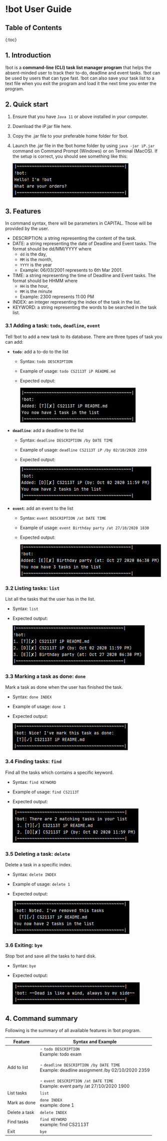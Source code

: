 # !bot User Guide

## Table of Contents
{:toc}

## 1. Introduction
!bot is a **command-line (CLI) task list manager program** that helps the absent-minded 
user to track their to-do, deadline and event tasks. !bot can be used by users that can
type fast. !bot can also save your task list to a text file when you exit the program
and load it the next time you enter the program.

## 2. Quick start
1. Ensure that you have `Java 11` or above installed in your computer.
2. Download the iP.jar file here.
3. Copy the .jar file to your preferable home folder for !bot.
4. Launch the .jar file in the !bot home folder by using `java -jar iP.jar` command on 
Command Prompt (Windows) or on Terminal (MacOS). If the setup is correct, you should see
something like this:

    ![Greetings](https://github.com/hungvo0603/ip/blob/master/docs/greetings.PNG)

## 3. Features
In command syntax, there will be parameters in CAPITAL. Those will be provided by the user.
* DESCRIPTION: a string representing the content of the task.
* DATE: a string representing the date of Deadline and Event tasks. 
The format should be dd/MM/YYYY where
  * `dd` is the day,
  * `MM` is the month,
  * `YYYY` is the year
  * Example: 06/03/2001 represents to 6th Mar 2001.
* TIME: a string representing the time of Deadline and Event tasks.
The format should be HHMM where
  * `HH` is the hour,
  * `MM` is the minute
  * Example: 2300 represents 11:00 PM
* INDEX: an integer representing the index of the task in the list.
* KEYWORD: a string representing the words to be searched in the task list.

### 3.1 Adding a task: `todo`, `deadline`, `event`
Tell !bot to add a new task to its database. There are three types of task you can add:
* **`todo`**: add a to-do to the list
  * Syntax: `todo DESCRIPTION`
  * Example of usage: `todo CS2113T iP README.md`
  * Expected output: 

    ![Add Todo Task](https://github.com/hungvo0603/ip/blob/master/docs/addTodo.PNG)
    
* **`deadline`**: add a deadline to the list
  * Syntax: `deadline DESCRIPTION /by DATE TIME`
  * Example of usage: `deadline CS2113T iP /by 02/10/2020 2359`
  * Expected output:
  
    ![Add Deadline Task](https://github.com/hungvo0603/ip/blob/master/docs/addDeadline.PNG)
    
* **`event`**: add an event to the list
  * Syntax: `event DESCRIPTION /at DATE TIME`
  * Example of usage: `event Birthday party /at 27/10/2020 1830`
  * Expected output:
  
    ![Add Event Task](https://github.com/hungvo0603/ip/blob/master/docs/addEvent.PNG)
    
### 3.2 Listing tasks: `list`
List all the tasks that the user has in the list.
* Syntax: `list`
* Expected output:
  
  ![List Command](https://github.com/hungvo0603/ip/blob/master/docs/list.PNG)
  
### 3.3 Marking a task as done: `done`
Mark a task as done when the user has finished the task.
* Syntax: `done INDEX`
* Example of usage: `done 1`
* Expected output:

  ![Done Command](https://github.com/hungvo0603/ip/blob/master/docs/done.PNG)

### 3.4 Finding tasks: `find`
Find all the tasks which contains a specific keyword.
* Syntax: `find KEYWORD`
* Example of usage: `find CS2113T`
* Expected output:

  ![Find Command](https://github.com/hungvo0603/ip/blob/master/docs/find.PNG)

### 3.5 Deleting a task: `delete`
Delete a task in a specific index.
* Syntax: `delete INDEX`
* Example of usage: `delete 1`
* Expected output:

  ![Delete Command](https://github.com/hungvo0603/ip/blob/master/docs/delete.PNG)

### 3.6 Exiting: `bye`
Stop !bot and save all the tasks to hard disk.
* Syntax: `bye`
* Expected output:

  ![Bye Command](https://github.com/hungvo0603/ip/blob/master/docs/bye.PNG)

## 4. Command summary
Following is the summary of all available features in !bot program.

Feature       | Syntax and Example
------------- | ---------------------------
Add to list   | - `todo DESCRIPTION`<br>Example: todo exam<br><br>- `deadline DESCRIPTION /by DATE TIME`<br>Example: deadline assignment /by 02/10/2020 2359<br><br>- `event DESCRIPTION /at DATE TIME`<br>Example: event party /at 27/10/2020 1900 
List tasks    | `list`
Mark as done  | `done INDEX`<br>example: done 1
Delete a task | `delete INDEX`
Find tasks    | `find KEYWORD`<br>example: find CS2113T 
Exit          | `bye`   

